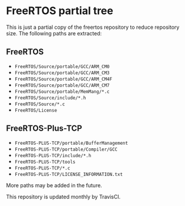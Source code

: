 # FreeRTOS partial tree

This is just a partial copy of the freertos repository to reduce repository size.
The following paths are extracted:

## FreeRTOS
- `FreeRTOS/Source/portable/GCC/ARM_CM0`
- `FreeRTOS/Source/portable/GCC/ARM_CM3`
- `FreeRTOS/Source/portable/GCC/ARM_CM4F`
- `FreeRTOS/Source/portable/GCC/ARM_CM7`
- `FreeRTOS/Source/portable/MemMang/*.c`
- `FreeRTOS/Source/include/*.h`
- `FreeRTOS/Source/*.c`
- `FreeRTOS/License`

## FreeRTOS-Plus-TCP
- `FreeRTOS-PLUS-TCP/portable/BufferManagement`
- `FreeRTOS-PLUS-TCP/portable/Compiler/GCC`
- `FreeRTOS-PLUS-TCP/include/*.h`
- `FreeRTOS-PLUS-TCP/tools`
- `FreeRTOS-PLUS-TCP/*.c`
- `FreeRTOS-PLUS-TCP/LICENSE_INFORMATION.txt`

More paths may be added in the future.

This repository is updated monthly by TravisCI.
